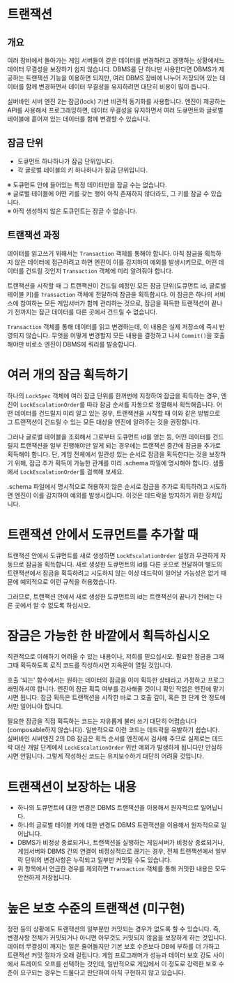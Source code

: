 # 트랜잭션

## 개요
여러 장비에서 돌아가는 게임 서버들이 같은 데이터를 변경하려고 경쟁하는 상황에서느 데이터 무결성을 보장하기 쉽지 않습니다.
DBMS를 단 하나만 사용한다면 DBMS가 제공하는 트랜잭션 기능을 이용하면 되지만,
여러 DBMS 장비에 나누어 저장되어 있는 데이터를 함께 변경하면서 데이터 무결성을 유지하려면 대단히 비용이 많이 듭니다.

실버바인 서버 엔진 2는 잠금(lock) 기반 비관적 동기화를 사용합니다. 엔진이 제공하는 API를 사용해서 프로그래밍하면, 데이터 무결성을 유지하면서 여러 도큐먼트와 글로벌 테이블에 흩어져 있는 데이터를 함께 변경할 수 있습니다.


## 잠금 단위

- 도큐먼트 하나하나가 잠금 단위입니다.
- 각 글로벌 테이블의 키 하나하나가 잠금 단위입니다.

※ 도큐먼트 안에 들어있는 특정 데이터만을 잠글 수는 없습니다.  
※ 글로벌 테이블에 어떤 키를 갖는 행이 아직 존재하지 않더라도, 그 키를 잠글 수 있습니다.  
※ 아직 생성하지 않은 도큐먼트는 잠글 수 없습니다.


## 트랜잭션 과정

데이터를 읽고쓰기 위해서는 `Transaction` 객체를 통해야 합니다. 아직 잠금을 획득하지 않은 데이터에 접근하려고 하면 엔진이 이를 감지하여 예외를 발생시키므로, 어떤 데이터를 건드릴 것인지 `Transaction` 객체에 미리 알려줘야 합니다.

트랜잭션을 시작할 때 그 트랜잭션이 건드릴 예정인 모든 잠금 단위(도큐먼트 id, 글로벌 테이블 키)를 `Transaction` 객체에 전달하여 잠금을 획득합시다. 이 잠금은 하나의 서비스에 참여하는 모든 게임서버가 함께 관리하는 것으로, 잠금을 획득한 트랜잭션이 끝나기 전까지는 잠근 데이터를 다른 곳에서 건드릴 수 없습니다.

`Transaction` 객체를 통해 데이터를 읽고 변경하는데, 이 내용은 실제 저장소에 즉시 반영되지 않습니다. 무엇을 어떻게 변경할지 모든 내용을 결정하고 나서 `Commit()`을 호출해야만 비로소 엔진이 DBMS에 쿼리를 발송합니다. 
 
 
# 여러 개의 잠금 획득하기

하나의 `LockSpec` 객체에 여러 잠금 단위를 한꺼번에 지정하여 잠금을 획득하는 경우, 엔진이 `LockEscalationOrder`를 따라 잠금 순서를 자동으로 정렬해서 획득해줍니다. 어떤 데이터를 건드릴지 미리 알고 있는 경우, 트랜잭션을 시작할 때 이와 같은 방법으로 그 트랜잭션이 건드릴 수 있는 모든 대상을 엔진에 알려주는 것을 권장합니다.

그러나 글로벌 테이블을 조회해서 그로부터 도큐먼트 id를 얻는 등, 어떤 데이터를 건드릴지 트랜잭션을 일부 진행해야만 알게 되는 경우에는 트랜잭션 중간에 잠금을 추가로 획득해야 합니다. 단, 게임 전체에서 일관성 있는 순서로 잠금을 획득한다는 것을 보장하기 위해, 잠금 추가 획득이 가능한 관계를 미리 .schema 파일에 명시해야 합니다. 샘플에서 `LockEscalationOrder`를 검색해 보세요.

.schema 파일에서 명시적으로 허용하지 않은 순서로 잠금을 추가로 획득하려고 시도하면 엔진이 이를 감지하여 예외를 발생시킵니다. 이것은 데드락을 방지하기 위한 장치입니다.


# 트랜잭션 안에서 도큐먼트를 추가할 때

트랜잭션 안에서 도큐먼트를 새로 생성하면 `LockEscalationOrder` 설정과 무관하게 자동으로 잠금을 획득합니다. 새로 생성한 도큐먼트의 id를 다른 곳으로 전달하여 별도의 트랜잭션에서 잠금을 획득하려고 시도하지 않는 이상 데드락이 일어날 가능성은 없기 때문에 예외적으로 이런 규칙을 허용했습니다.

그러므로, 트랜잭션 안에서 새로 생성한 도큐먼트의 id는 트랜잭션이 끝나기 전에는 다른 곳에서 알 수 없도록 하십시오.


# 잠금은 가능한 한 바깥에서 획득하십시오

직관적으로 이해하기 어려울 수 있는 내용이나, 저희를 믿으십시오. 필요한 잠금을 그때그때 획득하도록 로직 코드를 작성하시면 지옥문이 열릴 것입니다.

호출 '되는' 함수에서는 원하는 데이터의 잠금을 이미 획득한 상태라고 가정하고 프로그래밍하셔야 합니다. 엔진이 잠금 획득 여부를 검사해줄 것이니 확인 작업은 엔진에 맡기시면 됩니다. 잠금 획득은 트랜잭션을 시작한 바로 그 호출 깊이, 혹은 한 단계 안 정도에서만 일어나야 합니다.

필요한 잠금을 직접 획득하는 코드는 자유롭게 불러 쓰기 대단히 어렵습니다(composable하지 않습니다). 일반적으로 이런 코드는 데드락을 유발하기 쉽습니다. 실버바인 서버엔진 2의 DB 잠금은 획득 순서를 엔진에서 검사해 주므로 실제로는 데드락 대신 개발 단계에서 `LockEscalationOrder` 위반 예외가 발생하게 됩니다만 안심하시면 안됩니다. 그렇게 작성하신 코드는 유지보수하기 대단히 어려울 것입니다.


# 트랜잭션이 보장하는 내용

- 하나의 도큐먼트에 대한 변경은 DBMS 트랜잭션을 이용해서 원자적으로 일어납니다.
- 하나의 글로벌 테이블 키에 대한 변경도 DBMS 트랜잭션을 이용해서 원자적으로 일어납니다.
- DBMS가 비정상 종료되거나, 트랜잭션을 실행하는 게임서버가 비정상 종료되거나, 게임서버와 DBMS 간의 연결이 비정상적으로 끊기는 경우, 전체 트랜잭션에서 일부 락 단위의 변경사항은 누락되고 일부만 커밋될 수도 있습니다.
- 위 항목에서 언급한 경우를 제외하면 `Transaction` 객체를 통해 커밋한 내용은 모두 안전하게 저장됩니다.


# 높은 보호 수준의 트랜잭션 (미구현)

정전 등의 상황에도 트랜잭션의 일부분만 커밋되는 경우가 없도록 할 수 있습니다. 즉, 변경사항 전체가 커밋되거나 아니면 아무것도 커밋되지 않음을 보장하게 하는 것입니다. 데이터 무결성이 깨지는 일은 줄어들지만 기본 보호 수준보다 DB에 부하를 더 가하고 트랜잭션 커밋 절차가 오래 걸립니다. 게임 프로그래머가 성능과 데이터 보호 강도 사이에서 트레이드 오프를 선택하는 것인데, 일반적으로 게임에서 이 정도로 강력한 보호 수준이 요구되는 경우는 드물다고 판단하여 아직 구현하지 않고 있습니다.
